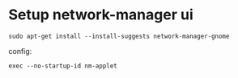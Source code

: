 # Setup network-manager ui

```
sudo apt-get install --install-suggests network-manager-gnome
```

config:

```
exec --no-startup-id nm-applet
```
